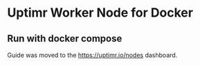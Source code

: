 # Uptimr Worker Node for Docker

## Run with docker compose

Guide was moved to the https://uptimr.io/nodes dashboard.
